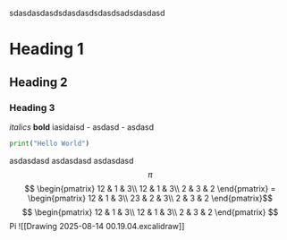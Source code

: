 sdasdasdasdsdasdasdsdasdsadsdasdasd
# Heading 1
## Heading 2
### Heading 3
*italics*
**bold**
iasidaisd
	- asdasd
		- asdasd

```python
print("Hello World")
```
asdasdasd
asdasdasd
asdasdasd
$$ \pi $$
$$ \begin{pmatrix}
12 & 1 & 3\\
12 & 1 & 3\\
2 & 3 & 2
\end{pmatrix} = \begin{pmatrix}
12 & 1 & 3\\
23 & 2 & 3\\
2 & 3 & 2
\end{pmatrix}$$
$$ \begin{pmatrix}
12 & 1 & 3\\
12 & 1 & 3\\
2 & 3 & 2
\end{pmatrix} $$
Pi
![[Drawing 2025-08-14 00.19.04.excalidraw]]
